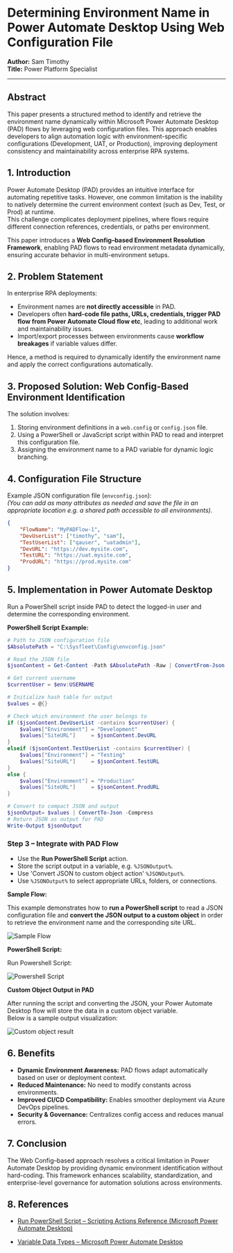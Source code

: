 # Determining Environment Name in Power Automate Desktop Using Web Configuration File

**Author:** Sam Timothy  
**Title:** Power Platform Specialist  

---

## Abstract
This paper presents a structured method to identify and retrieve the environment name dynamically within Microsoft Power Automate Desktop (PAD) flows by leveraging web configuration files. This approach enables developers to align automation logic with environment-specific configurations (Development, UAT, or Production), improving deployment consistency and maintainability across enterprise RPA systems.

## 1. Introduction
Power Automate Desktop (PAD) provides an intuitive interface for automating repetitive tasks. However, one common limitation is the inability to natively determine the current environment context (such as Dev, Test, or Prod) at runtime.  
This challenge complicates deployment pipelines, where flows require different connection references, credentials, or paths per environment.

This paper introduces a **Web Config–based Environment Resolution Framework**, enabling PAD flows to read environment metadata dynamically, ensuring accurate behavior in multi-environment setups.

## 2. Problem Statement
In enterprise RPA deployments:
- Environment names are **not directly accessible** in PAD.  
- Developers often **hard-code file paths, URLs, credentials, trigger PAD flow from Power Automate Cloud flow etc**, leading to additional work and maintainability issues.  
- Import/export processes between environments cause **workflow breakages** if variable values differ.  

Hence, a method is required to dynamically identify the environment name and apply the correct configurations automatically.

## 3. Proposed Solution: Web Config-Based Environment Identification
The solution involves:
1. Storing environment definitions in a `web.config` or `config.json` file.  
2. Using a PowerShell or JavaScript script within PAD to read and interpret this configuration file.  
3. Assigning the environment name to a PAD variable for dynamic logic branching.

## 4. Configuration File Structure

Example JSON configuration file (`envconfig.json`):  
*(You can add as many attributes as needed and save the file in an appropriate location e.g. a shared path accessible to all environments).*
```json
{
    "FlowName": "MyPADFlow-1",
    "DevUserList": ["timothy", "sam"],
    "TestUserList": ["qauser", "uatadmin"],
    "DevURL": "https://dev.mysite.com",
    "TestURL": "https://uat.mysite.com",
    "ProdURL": "https://prod.mysite.com" 
}
```

## 5. Implementation in Power Automate Desktop
Run a PowerShell script inside PAD to detect the logged-in user and determine the corresponding environment.

**PowerShell Script Example:**
```powershell
# Path to JSON configuration file
$AbsolutePath = "C:\Sysfleet\Config\envconfig.json"

# Read the JSON file
$jsonContent = Get-Content -Path $AbsolutePath -Raw | ConvertFrom-Json

# Get current username
$currentUser = $env:USERNAME

# Initialize hash table for output
$values = @{}

# Check which environment the user belongs to
if ($jsonContent.DevUserList -contains $currentUser) {
    $values["Environment"] = "Development"
    $values["SiteURL"]     = $jsonContent.DevURL
}
elseif ($jsonContent.TestUserList -contains $currentUser) {
    $values["Environment"] = "Testing"
    $values["SiteURL"]     = $jsonContent.TestURL
}
else {
    $values["Environment"] = "Production"
    $values["SiteURL"]     = $jsonContent.ProdURL
}

# Convert to compact JSON and output
$jsonOutput= $values | ConvertTo-Json -Compress
# Return JSON as output for PAD
Write-Output $jsonOutput
```

### Step 3 – Integrate with PAD Flow
- Use the **Run PowerShell Script** action.  
- Store the script output in a variable, e.g. `%JSONOutput%`.
- Use 'Convert JSON to custom object action' `%JSONOutput%`.   
- Use `%JSONOutput%` to select appropriate URLs, folders, or connections.

**Sample Flow:**
  
This example demonstrates how to **run a PowerShell script** to read a JSON configuration file and **convert the JSON output to a custom object** in order to retrieve the environment name and the corresponding site URL.

![Sample Flow](images/PAD.jpg)

**PowerShell Script:**
 
Run Powershell Script:

![Powershell Script](images/PowerShellScript.jpg)

**Custom Object Output in PAD**

After running the script and converting the JSON, your Power Automate Desktop flow will store the data in a custom object variable.  
Below is a sample output visualization:

![Custom object result](images/CustomObject.jpg)

## 6. Benefits
- **Dynamic Environment Awareness:** PAD flows adapt automatically based on user or deployment context.  
- **Reduced Maintenance:** No need to modify constants across environments.  
- **Improved CI/CD Compatibility:** Enables smoother deployment via Azure DevOps pipelines.  
- **Security & Governance:** Centralizes config access and reduces manual errors.

## 7. Conclusion
The Web Config–based approach resolves a critical limitation in Power Automate Desktop by providing dynamic environment identification without hard-coding. This framework enhances scalability, standardization, and enterprise-level governance for automation solutions across environments.

## 8. References

- [Run PowerShell Script – Scripting Actions Reference (Microsoft Power Automate Desktop)](https://learn.microsoft.com/en-us/power-automate/desktop-flows/actions-reference/scripting)

- [Variable Data Types – Microsoft Power Automate Desktop](https://learn.microsoft.com/en-us/power-automate/desktop-flows/variable-data-types)
